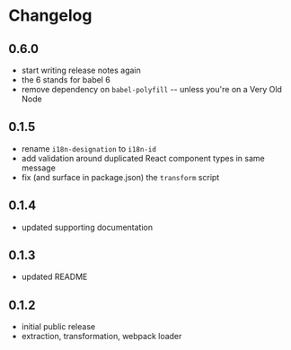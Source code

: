 # Changelog

## 0.6.0
- start writing release notes again
- the 6 stands for babel 6
- remove dependency on `babel-polyfill`
-- unless you're on a Very Old Node

## 0.1.5
- rename `i18n-designation` to `i18n-id`
- add validation around duplicated React component types in same message
- fix (and surface in package.json) the `transform` script

## 0.1.4
- updated supporting documentation

## 0.1.3
- updated README

## 0.1.2
- initial public release
- extraction, transformation, webpack loader

